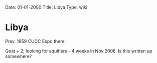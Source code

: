 Date: 01-01-2000
Title: Libya
Type: wiki


Libya 
=====





Prev. 1959 CUCC Expo there:


Goat + 2; looking for aquifiers - 4 weeks in Nov 2006. Is this written
up somewhere?







